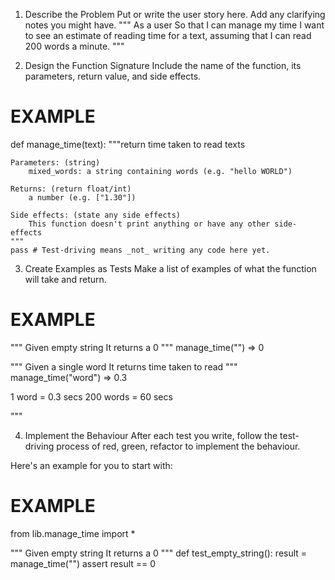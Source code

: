 1. Describe the Problem
Put or write the user story here. Add any clarifying notes you might have.
"""
As a user
So that I can manage my time
I want to see an estimate of reading time for a text, assuming that I can read 200 words a minute.
"""

2. Design the Function Signature
Include the name of the function, its parameters, return value, and side effects.

# EXAMPLE

def manage_time(text):
    """return time taken to read texts

    Parameters: (string)
        mixed_words: a string containing words (e.g. "hello WORLD")

    Returns: (return float/int)
        a number (e.g. ["1.30"])

    Side effects: (state any side effects)
        This function doesn't print anything or have any other side-effects
    """
    pass # Test-driving means _not_ writing any code here yet.
3. Create Examples as Tests
Make a list of examples of what the function will take and return.

# EXAMPLE
"""
Given empty string
It returns a 0
"""
manage_time("") => 0

"""
Given a single word
It returns time taken to read
"""
manage_time("word") => 0.3

1 word = 0.3 secs
200 words = 60 secs

"""


4. Implement the Behaviour
After each test you write, follow the test-driving process of red, green, refactor to implement the behaviour.

Here's an example for you to start with:

# EXAMPLE

from lib.manage_time import *

"""
Given empty string
It returns a 0
"""
def test_empty_string():
    result = manage_time("")
    assert result == 0